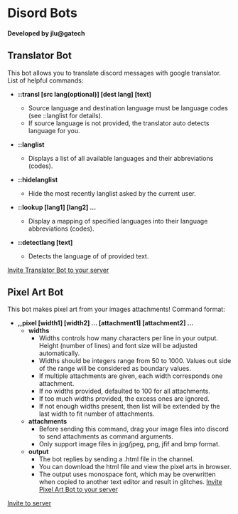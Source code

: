 # Disord Bots
#### Developed by jlu@gatech

## Translator Bot
This bot allows you to translate discord messages with google translator. List of helpful commands:
- **::transl [src lang(optional)] [dest lang] [text]**
  - Source language and destination language must be language codes (see ::langlist for details).
  - If source language is not provided, the translator auto detects language for you.

- **::langlist**
  - Displays a list of all available languages and their abbreviations (codes).

- **::hidelanglist**
  - Hide the most recently langlist asked by the current user.

- **::lookup [lang1] [lang2] ...**
  - Display a mapping of specified languages into their language abbreviations (codes).

- **::detectlang [text]**
  - Detects the language of of provided text.

[Invite Translator Bot to your server](https://discord.com/api/oauth2/authorize?client_id=935800920535605290&permissions=75776&scope=bot)


## Pixel Art Bot
This bot makes pixel art from your images attachments! Command format:
- **,,pixel [width1] [width2] ... [attachment1] [attachment2] ...**
  - **widths**
    - Widths controls how many characters per line in your output. Height (number of lines) and font size will be adjusted automatically.
    - Widths should be integers range from 50 to 1000. Values out side of the range will be considered as boundary values.
    - If multiple attachments are given, each width corresponds one attachment.
    - If no widths provided, defaulted to 100 for all attachments.
    - If too much widths provided, the excess ones are ignored.
    - If not enough widths present, then list will be extended by the last width to fit number of attachments.
  - **attachments**
    - Before sending this command, drag your image files into discord to send attachments as command arguments.
    - Only support image files in jpg/jpeg, png, jfif and bmp format.
  - **output**
    - The bot replies by sending a .html file in the channel.
    - You can download the html file and view the pixel arts in browser.
    - The output uses monospace font, which may be overwritten when copied to another text editor and result in glitches.
[Invite Pixel Art Bot to your server](https://discord.com/oauth2/authorize?client_id=940259038636171326&permissions=108544&scope=bot)

[Invite to server](https://discord.com/api/oauth2/authorize?client_id=935800920535605290&permissions=75776&scope=bot)